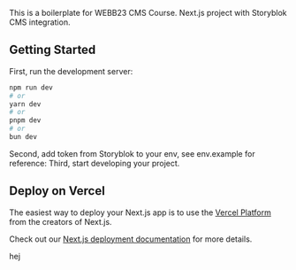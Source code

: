 This is a boilerplate for WEBB23 CMS Course. Next.js project with Storyblok CMS integration.

## Getting Started

First, run the development server:

```bash
npm run dev
# or
yarn dev
# or
pnpm dev
# or
bun dev
```

Second, add token from Storyblok to your env, see env.example for reference:
Third, start developing your project.


## Deploy on Vercel

The easiest way to deploy your Next.js app is to use the [Vercel Platform](https://vercel.com/new?utm_medium=default-template&filter=next.js&utm_source=create-next-app&utm_campaign=create-next-app-readme) from the creators of Next.js.

Check out our [Next.js deployment documentation](https://nextjs.org/docs/deployment) for more details.

hej
